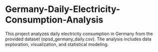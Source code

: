 # Germany-Daily-Electricity-Consumption-Analysis
This project analyzes daily electricity consumption in Germany from the provided dataset (opsd_germany_daily.csv). The analysis includes data exploration, visualization, and statistical modeling.
